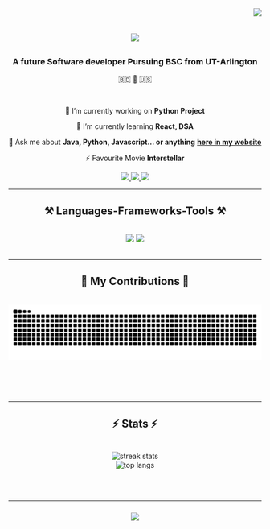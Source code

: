 <img align="right" src="https://visitor-badge.laobi.icu/badge?page_id=shahRhyme007.shahRhyme007" />

<h1 align="center">
    <img src="https://readme-typing-svg.herokuapp.com/?font=Righteous&size=35&center=true&vCenter=true&width=500&height=70&duration=4000&lines=Hi+There!+👋;+I'm+Shah+Arifur+Rahman+Rhyme!;" />
</h1>

<h3 align="center">A future Software developer Pursuing BSC from UT-Arlington</h3>
<p align="center"> 🇧🇩 🙌 🇺🇸 </p>

<br/>

<div align="center">
 
 🔭 I’m currently working on **Python Project**
 
 🌱 I’m currently learning **React, DSA**

💬 Ask me about **Java, Python, Javascript... or anything**
                    **[here in my website](https://rhymeshah.netlify.app/)**

⚡ Favourite Movie **Interstellar**

 </div>
 
<div align="center"> 
  <a href="mailto:shah.ar.rhyme@gmail.com">
    <img src="https://img.shields.io/badge/Gmail-333333?style=for-the-badge&logo=gmail&logoColor=red" />
  </a>
  <a href="https://www.linkedin.com/in/shah-a-rahman-rhyme-b31005227/" target="_blank">
      <img src="https://img.shields.io/badge/LinkedIn-0077B5?style=for-the-badge&logo=linkedin&logoColor=white" target="_blank" />
  </a>
      <a href="https://drive.google.com/drive/u/4/home" target="_blank">
      <img src="https://img.shields.io/badge/Resume-FFA500?style=for-the-badge&logo=file&logoColor=white" target="_blank" />
  </a>
</div>

 <hr/>
 
<h2 align="center">⚒️ Languages-Frameworks-Tools ⚒️</h2>
<br/>
<div align="center">
    <img src="https://skillicons.dev/icons?i=react,bootstrap,mui,html,css,vscode,github,figma,tailwind,git,r" />
    <img src="https://skillicons.dev/icons?i=nodejs,python,javascript,typescript,express,firebase,mongodb,c,java,nextjs,mysql,flask" /><br>
</div>

<br/>
<hr/>



<div align="center">
  <h2>🐍 My Contributions 🐍</h2>
  <br>
  <img alt="snake eating my contributions" src="https://raw.githubusercontent.com/shahRhyme007/shahRhyme007/output/github-contribution-grid-snake.svg" />
  
  <br/><br/><br/>
</div>

<hr/>

<h2 align="center">⚡ Stats ⚡</h2>
<br>
<div align=center>
  <img width=390 src="https://streak-stats.demolab.com/?user=shahRhyme007&count_private=true&theme=react&border_radius=10" alt="streak stats"/>


  <br/>
  <img width=325 align="center" src="https://github-readme-stats.vercel.app/api/top-langs/?username=shahRhyme007&hide=HTML&langs_count=8&layout=compact&theme=react&border_radius=10&size_weight=0.5&count_weight=0.5&exclude_repo=github-readme-stats" alt="top langs" />
</div>

<br/><br/>

<hr/>

<h3 align="center">
  <a href="https://git.io/typing-svg">
    <img src="https://readme-typing-svg.herokuapp.com/?font=Righteous&size=25&center=true&width=500&height=70&duration=4000&lines=Thanks+for+visiting!+👋;Shoot+me+a+message+on+LinkedIn!;I'm+always+down+to+collab!+:)">
  </a>
</h3>

